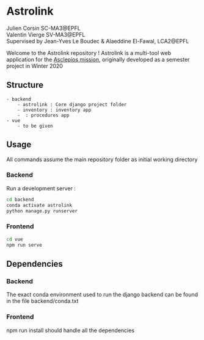 # Astrolink
Julien Corsin SC-MA3@EPFL  
Valentin Vierge SV-MA3@EPFL  
Supervised by Jean-Yves Le Boudec & Alaeddine El-Fawal, LCA2@EPFL  

Welcome to the Astrolink repository !
Astrolink is a multi-tool web application for the [Asclepios mission](https://asclepios.ch), originally developed as a semester project in Winter 2020

## Structure

    - backend
        - astrolink : Core django project folder
        - inventory : inventory app
        -  : procedures app
    - vue
        - to be given

## Usage

All commands assume the main repository folder as initial working directory

### Backend

Run a development server :

```bash
cd backend
conda activate astrolink
python manage.py runserver
```

### Frontend

```bash
cd vue
npm run serve
```

## Dependencies

### Backend

The exact conda environment used to run the django backend can be found in the file backend/conda.txt

### Frontend

npm run install should handle all the dependencies
